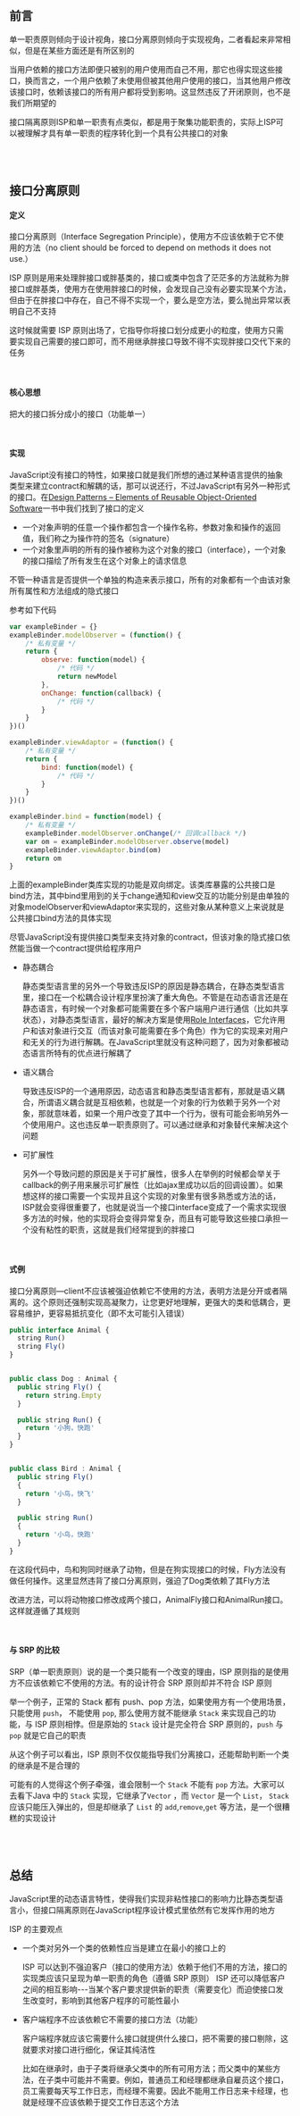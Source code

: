 ## 前言

单一职责原则倾向于设计视角，接口分离原则倾向于实现视角，二者看起来非常相似，但是在某些方面还是有所区别的

当用户依赖的接口方法即便只被别的用户使用而自己不用，那它也得实现这些接口，换而言之，一个用户依赖了未使用但被其他用户使用的接口，当其他用户修改该接口时，依赖该接口的所有用户都将受到影响。这显然违反了开闭原则，也不是我们所期望的

接口隔离原则ISP和单一职责有点类似，都是用于聚集功能职责的，实际上ISP可以被理解才具有单一职责的程序转化到一个具有公共接口的对象

<br >

<br >

## 接口分离原则

#### 定义

接口分离原则（Interface Segregation Principle），使用方不应该依赖于它不使用的方法（no client should be forced to depend on methods it does not use.）

ISP 原则是用来处理胖接口或胖基类的，接口或类中包含了茫茫多的方法就称为胖接口或胖基类，使用方在使用胖接口的时候，会发现自己没有必要实现某个方法，但由于在胖接口中存在，自己不得不实现一个，要么是空方法，要么抛出异常以表明自己不支持

这时候就需要 ISP 原则出场了，它指导你将接口划分成更小的粒度，使用方只需要实现自己需要的接口即可，而不用继承胖接口导致不得不实现胖接口交代下来的任务

<br >

#### 核心思想

把大的接口拆分成小的接口（功能单一）

<br >

#### 实现

JavaScript没有接口的特性，如果接口就是我们所想的通过某种语言提供的抽象类型来建立contract和解耦的话，那可以说还行，不过JavaScript有另外一种形式的接口。在[Design Patterns – Elements of Reusable Object-Oriented Software](http://www.amazon.com/Design-Patterns-Elements-Reusable-Object-Oriented/dp/0201633612)一书中我们找到了接口的定义

* 一个对象声明的任意一个操作都包含一个操作名称，参数对象和操作的返回值，我们称之为操作符的签名（signature）
* 一个对象里声明的所有的操作被称为这个对象的接口（interface），一个对象的接口描绘了所有发生在这个对象上的请求信息

不管一种语言是否提供一个单独的构造来表示接口，所有的对象都有一个由该对象所有属性和方法组成的隐式接口

参考如下代码

```js
var exampleBinder = {}
exampleBinder.modelObserver = (function() {
    /* 私有变量 */
    return {
        observe: function(model) {
            /* 代码 */
            return newModel
        },
        onChange: function(callback) {
            /* 代码 */
        }
    }
})()

exampleBinder.viewAdaptor = (function() {
    /* 私有变量 */
    return {
        bind: function(model) {
            /* 代码 */
        }
    }
})()

exampleBinder.bind = function(model) {
    /* 私有变量 */
    exampleBinder.modelObserver.onChange(/* 回调callback */)
    var om = exampleBinder.modelObserver.observe(model)
    exampleBinder.viewAdaptor.bind(om)
    return om
}
```

上面的exampleBinder类库实现的功能是双向绑定。该类库暴露的公共接口是bind方法，其中bind里用到的关于change通知和view交互的功能分别是由单独的对象modelObserver和viewAdaptor来实现的，这些对象从某种意义上来说就是公共接口bind方法的具体实现

尽管JavaScript没有提供接口类型来支持对象的contract，但该对象的隐式接口依然能当做一个contract提供给程序用户

* 静态耦合

  静态类型语言里的另外一个导致违反ISP的原因是静态耦合，在静态类型语言里，接口在一个松耦合设计程序里扮演了重大角色。不管是在动态语言还是在静态语言，有时候一个对象都可能需要在多个客户端用户进行通信（比如共享状态），对静态类型语言，最好的解决方案是使用[Role Interfaces](http://martinfowler.com/bliki/RoleInterface.html)，它允许用户和该对象进行交互（而该对象可能需要在多个角色）作为它的实现来对用户和无关的行为进行解耦。在JavaScript里就没有这种问题了，因为对象都被动态语言所特有的优点进行解耦了

* 语义耦合

  导致违反ISP的一个通用原因，动态语言和静态类型语言都有，那就是语义耦合，所谓语义耦合就是互相依赖，也就是一个对象的行为依赖于另外一个对象，那就意味着，如果一个用户改变了其中一个行为，很有可能会影响另外一个使用用户。这也违反单一职责原则了。可以通过继承和对象替代来解决这个问题

* 可扩展性

  另外一个导致问题的原因是关于可扩展性，很多人在举例的时候都会举关于callback的例子用来展示可扩展性（比如ajax里成功以后的回调设置）。如果想这样的接口需要一个实现并且这个实现的对象里有很多熟悉或方法的话，ISP就会变得很重要了，也就是说当一个接口interface变成了一个需求实现很多方法的时候，他的实现将会变得异常复杂，而且有可能导致这些接口承担一个没有粘性的职责，这就是我们经常提到的胖接口

<br >

#### 式例

接口分离原则—client不应该被强迫依赖它不使用的方法，表明方法是分开或者隔离的。这个原则还强制实现高凝聚力，让您更好地理解，更强大的类和低耦合，更容易维护，更容易抵抗变化（即不太可能引入错误）

```js
public interface Animal {
  string Run()
  string Fly()
}


public class Dog : Animal {
  public string Fly() {
    return string.Empty
  }

  public string Run() {
    return '小狗，快跑'
  }
}


public class Bird : Animal {
  public string Fly()
  {
    return '小鸟，快飞'
  }

  public string Run()
  {
    return '小鸟，快跑'
  }
}
```

在这段代码中，鸟和狗同时继承了动物，但是在狗实现接口的时候，Fly方法没有做任何操作。这里显然违背了接口分离原则，强迫了Dog类依赖了其Fly方法

改进方法，可以将动物接口修改成两个接口，AnimalFly接口和AnimalRun接口。这样就遵循了其规则

<br >

#### 与 SRP 的比较

SRP（单一职责原则）说的是一个类只能有一个改变的理由，ISP 原则指的是使用方不应该依赖它不使用的方法。有的设计符合 SRP 原则却并不符合 ISP 原则

举一个例子，正常的 Stack 都有 push、pop 方法，如果使用方有一个使用场景，只能使用 `push`， 不能使用 `pop`, 那么使用方就不能继承 `Stack` 来实现自己的功能，与 ISP 原则相悖。但是原始的 `Stack` 设计是完全符合 SRP 原则的，`push` 与 `pop` 就是它自己的职责

从这个例子可以看出，ISP 原则不仅仅能指导我们分离接口，还能帮助判断一个类的继承是不是合理的

可能有的人觉得这个例子牵强，谁会限制一个 `Stack` 不能有 `pop` 方法。大家可以去看下Java 中的 `Stack` 实现，它继承了`Vector` ，而 `Vector` 是一个 `List`， `Stack` 应该只能压入弹出的，但是却继承了 `List` 的 `add`,`remove`,`get` 等方法，是一个很糟糕的实现设计

<br >

<br >

## 总结

JavaScript里的动态语言特性，使得我们实现非粘性接口的影响力比静态类型语言小，但接口隔离原则在JavaScript程序设计模式里依然有它发挥作用的地方

ISP 的主要观点

* 一个类对另外一个类的依赖性应当是建立在最小的接口上的

  ISP 可以达到不强迫客户（接口的使用方法）依赖于他们不用的方法，接口的实现类应该只呈现为单一职责的角色（遵循 SRP 原则） ISP 还可以降低客户之间的相互影响---当某个客户要求提供新的职责（需要变化）而迫使接口发生改变时，影响到其他客户程序的可能性最小

* 客户端程序不应该依赖它不需要的接口方法（功能）

  客户端程序就应该它需要什么接口就提供什么接口，把不需要的接口剔除，这就要求对接口进行细化，保证其纯洁性

  比如在继承时，由于子类将继承父类中的所有可用方法；而父类中的某些方法，在子类中可能并不需要。例如，普通员工和经理都继承自雇员这个接口，员工需要每天写工作日志，而经理不需要。因此不能用工作日志来卡经理，也就是经理不应该依赖于提交工作日志这个方法

